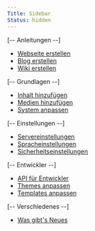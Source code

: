 ```yaml
---
Title: Sidebar
Status: hidden
---
```

[-- Anleitungen --]

* [Webseite erstellen](how-to-make-a-website)
* [Blog erstellen](how-to-make-a-blog)
* [Wiki erstellen](how-to-make-a-wiki)

[-- Grundlagen --]

* [Inhalt hinzufügen](adding-content)
* [Medien hinzufügen](adding-media)
* [System anpassen](adjusting-system)

[-- Einstellungen --]

* [Servereinstellungen](server-configuration)
* [Spracheinstellungen](language-configuration)
* [Sicherheitseinstellungen](security-configuration)

[-- Entwickler --]

* [API für Entwickler](api)
* [Themes anpassen](customising-themes)
* [Templates anpassen](customising-templates)

[-- Verschiedenes --]

* [Was gibt's Neues](https://github.com/datenstrom/yellow/issues?q=label%3Anews%20)

